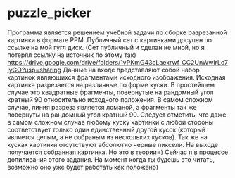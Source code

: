 # puzzle_picker 
Программа является решением учебной задачи по сборке разрезанной картинки в формате PPM.
Публичный сет с картинками досупен по ссылке на мой гугл диск. (Сет публичный и сделан не мной, но я потерял ссылку на источник по этому так) https://drive.google.com/drive/folders/1vPKmG43cLaexrwf_CC2UnWwlrLc7iyGO?usp=sharing
Данные на входе представляют собой набор картинок являющихся фрагментами исходного изображения.
Исходная картинка разрезается на различные по форме куски. В простейшем случае это квадратные фрагменты, повернутые на рандомный угол кратный 90 относительно исходного положения.
В самом сложном случае, линия разреза является ломаной, а фрагменты так же повернуты на рандомный угол кратный 90. Следует отметить, что даже в самом сложном случае
любому куску картинки с любой стороны соответствует только один единственный другой кусок (который является целым, а не собраным из нескольких кусков). 
Так же на кусках картинки отсутствуют абсолютно черные пиксели.
На выходе получается собранная картинка. Но это в теории=)
Сейчас я в процессе допиливания этого задания. На момент когда ты будешь это читать, возможно оно уже будет работать как положено)

